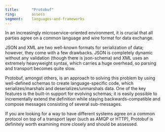 ```yaml
---
title:      "Protobuf"
ring:       assess
segment:    languages-and-frameworks
---
```


In an increasingly microservice-oriented environment, it is crucial that all parties agree on a common language and wire format for data exchange.

JSON and XML are two well-known formats for serialization of data; however, they come with a few drawbacks. JSON is completely dynamic without any validation (though there is json-schema) and XML uses an extremely heavyweight syntax, which carries a huge overhead, so parsing and transport becomes quite slow.

Protobuf, amongst others, is an approach to solving this problem by using well-defined schemas to create language-specific code, which serializes/marshals and deserializes/unmarshals data. One of the key features is the built-in support for evolving schemas; it is easily possible to incrementally extend the definition while staying backwards-compatible and compose messages consisting of several sub-messages.

If you are looking for a way to have different systems agree on a common protocol on top of a transport layer (such as AMQP or HTTP), Protobuf is definitely worth examining more closely and should be assessed.
